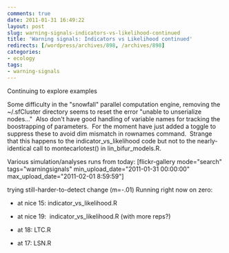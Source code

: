```yaml
---
comments: true
date: 2011-01-31 16:49:22
layout: post
slug: warning-signals-indicators-vs-likelihood-continued
title: 'Warning signals: Indicators vs Likelihood continued'
redirects: [/wordpress/archives/898, /archives/898]
categories:
- ecology
tags:
- warning-signals
---
```


Continuing to explore examples

Some difficulty in the "snowfall" parallel computation engine, removing the ~/.sfCluster directory seems to reset the error "unable to unserialize nodes..."  Also don't have good handling of variable names for tracking the boostrapping of parameters.  For the moment have just added a toggle to suppress these to avoid dim mismatch in rownames command.  Strange that this happens to the indicator_vs_likelihood code but not to the nearly-identical call to montecarlotest() in lin_bifur_models.R.

Various simulation/analyses runs from today:
[flickr-gallery mode="search" tags="warningsignals" min_upload_date="2011-01-31 00:00:00" max_upload_date="2011-02-01 8:59:59"]

trying still-harder-to-detect change (m=-.01)
Running right now on zero:



	
  * at nice 15: indicator_vs_likelihood.R

	
  * at nice 19:  indicator_vs_likelihood.R (with more reps?)

	
  * at 18: LTC.R

	
  * at 17: LSN.R


